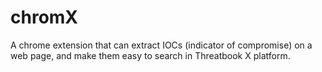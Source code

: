 # chromX
A chrome extension that can extract IOCs (indicator of compromise) on a web page, and make them easy to search in Threatbook X platform.
